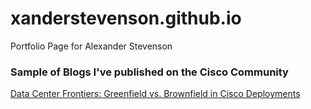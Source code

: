 # xanderstevenson.github.io
Portfolio Page for Alexander Stevenson



### Sample of Blogs I've published on the Cisco Community

[Data Center Frontiers: Greenfield vs. Brownfield in Cisco Deployments](https://community.cisco.com/t5/data-center-blogs/data-center-frontiers-greenfield-vs-brownfield-in-cisco/ba-p/5104378)
